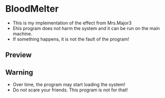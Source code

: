 # BloodMelter
 - This is my implementation of the effect from Mrs.Major3
 - Еhis program does not harm the system and it can be run on the main machine. 
 - If something happens, it is not the fault of the program!
 ## Preview
 
 ## Warning
 - Over time, the program may start loading the system!
 - Do not scare your friends. This program is not for that!
